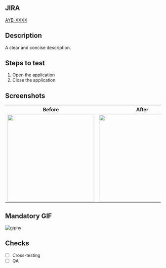 ## JIRA
[AYB-XXXX](https://xpertai.atlassian.net/browse/AYB-XXXX)

## Description
A clear and concise description.

## Steps to test
1. Open the application
2. Close the application

## Screenshots
Before | After
---|---
<img width="280" src="" /> | <img width="280" src="" />

## Mandatory GIF
![giphy](https://user-images.githubusercontent.com/11458794/174755252-1622bd3b-3f39-494e-b2dc-edd35aa9f33e.gif)

## Checks
- [ ] Cross-testing
- [ ] QA
